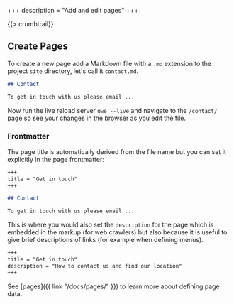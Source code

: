 +++
description = "Add and edit pages"
+++

{{> crumbtrail}}

## Create Pages

To create a new page add a Markdown file with a `.md` extension to the project `site` directory, let's call it `contact.md`.

```markdown
## Contact

To get in touch with us please email ...
```

Now run the live reload server `uwe --live` and navigate to the `/contact/` page so see your changes in  the browser as you edit the file.

### Frontmatter

The page title is automatically derived from the file name but you can set it explicitly in the page frontmatter:

```markdown
+++
title = "Get in touch"
+++

## Contact

To get in touch with us please email ...
```

This is where you would also set the `description` for the page which is embedded in the markup (for web crawlers) but also because it is useful to give brief descriptions of links (for example when defining menus).

```markdown
+++
title = "Get in touch"
description = "How to contact us and find our location"
+++
```

See [pages]({{ link "/docs/pages/" }}) to learn more about defining page data.
